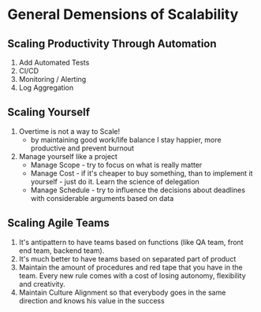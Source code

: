 # General Demensions of Scalability

## Scaling Productivity Through Automation
1. Add Automated Tests
1. CI/CD
1. Monitoring / Alerting
1. Log Aggregation

## Scaling Yourself
1. Overtime is not a way to Scale!
    * by maintaining good work/life balance I stay happier, more productive and prevent burnout
1. Manage yourself like a project
    * Manage Scope - try to focus on what is really matter
    * Manage Cost - if it's cheaper to buy something, than to implement it yourself - just do it. Learn the science of delegation
    * Manage Schedule - try to influence the decisions about deadlines with considerable arguments based on data

## Scaling Agile Teams
1. It's antipattern to have teams based on functions (like QA team, front end team, backend team).
1. It's much better to have teams based on separated part of product
1. Maintain the amount of procedures and red tape that you have in the team. Every new rule comes with a cost of losing autonomy, flexibility and creativity.
1. Maintain Culture Alignment so that everybody goes in the same direction and knows his value in the success
